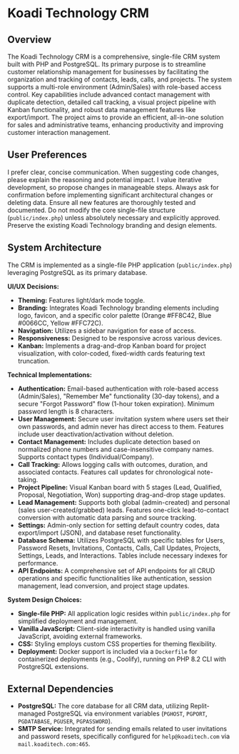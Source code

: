 # Koadi Technology CRM

## Overview
The Koadi Technology CRM is a comprehensive, single-file CRM system built with PHP and PostgreSQL. Its primary purpose is to streamline customer relationship management for businesses by facilitating the organization and tracking of contacts, leads, calls, and projects. The system supports a multi-role environment (Admin/Sales) with role-based access control. Key capabilities include advanced contact management with duplicate detection, detailed call tracking, a visual project pipeline with Kanban functionality, and robust data management features like export/import. The project aims to provide an efficient, all-in-one solution for sales and administrative teams, enhancing productivity and improving customer interaction management.

## User Preferences
I prefer clear, concise communication. When suggesting code changes, please explain the reasoning and potential impact. I value iterative development, so propose changes in manageable steps. Always ask for confirmation before implementing significant architectural changes or deleting data. Ensure all new features are thoroughly tested and documented. Do not modify the core single-file structure (`public/index.php`) unless absolutely necessary and explicitly approved. Preserve the existing Koadi Technology branding and design elements.

## System Architecture
The CRM is implemented as a single-file PHP application (`public/index.php`) leveraging PostgreSQL as its primary database.

**UI/UX Decisions:**
- **Theming:** Features light/dark mode toggle.
- **Branding:** Integrates Koadi Technology branding elements including logo, favicon, and a specific color palette (Orange #FF8C42, Blue #0066CC, Yellow #FFC72C).
- **Navigation:** Utilizes a sidebar navigation for ease of access.
- **Responsiveness:** Designed to be responsive across various devices.
- **Kanban:** Implements a drag-and-drop Kanban board for project visualization, with color-coded, fixed-width cards featuring text truncation.

**Technical Implementations:**
- **Authentication:** Email-based authentication with role-based access (Admin/Sales), "Remember Me" functionality (30-day tokens), and a secure "Forgot Password" flow (1-hour token expiration). Minimum password length is 8 characters.
- **User Management:** Secure user invitation system where users set their own passwords, and admin never has direct access to them. Features include user deactivation/activation without deletion.
- **Contact Management:** Includes duplicate detection based on normalized phone numbers and case-insensitive company names. Supports contact types (Individual/Company).
- **Call Tracking:** Allows logging calls with outcomes, duration, and associated contacts. Features call updates for chronological note-taking.
- **Project Pipeline:** Visual Kanban board with 5 stages (Lead, Qualified, Proposal, Negotiation, Won) supporting drag-and-drop stage updates.
- **Lead Management:** Supports both global (admin-created) and personal (sales user-created/grabbed) leads. Features one-click lead-to-contact conversion with automatic data parsing and source tracking.
- **Settings:** Admin-only section for setting default country codes, data export/import (JSON), and database reset functionality.
- **Database Schema:** Utilizes PostgreSQL with specific tables for Users, Password Resets, Invitations, Contacts, Calls, Call Updates, Projects, Settings, Leads, and Interactions. Tables include necessary indexes for performance.
- **API Endpoints:** A comprehensive set of API endpoints for all CRUD operations and specific functionalities like authentication, session management, lead conversion, and project stage updates.

**System Design Choices:**
- **Single-file PHP:** All application logic resides within `public/index.php` for simplified deployment and management.
- **Vanilla JavaScript:** Client-side interactivity is handled using vanilla JavaScript, avoiding external frameworks.
- **CSS:** Styling employs custom CSS properties for theming flexibility.
- **Deployment:** Docker support is included via a `Dockerfile` for containerized deployments (e.g., Coolify), running on PHP 8.2 CLI with PostgreSQL extensions.

## External Dependencies
- **PostgreSQL:** The core database for all CRM data, utilizing Replit-managed PostgreSQL via environment variables (`PGHOST`, `PGPORT`, `PGDATABASE`, `PGUSER`, `PGPASSWORD`).
- **SMTP Service:** Integrated for sending emails related to user invitations and password resets, specifically configured for `help@koaditech.com` via `mail.koaditech.com:465`.